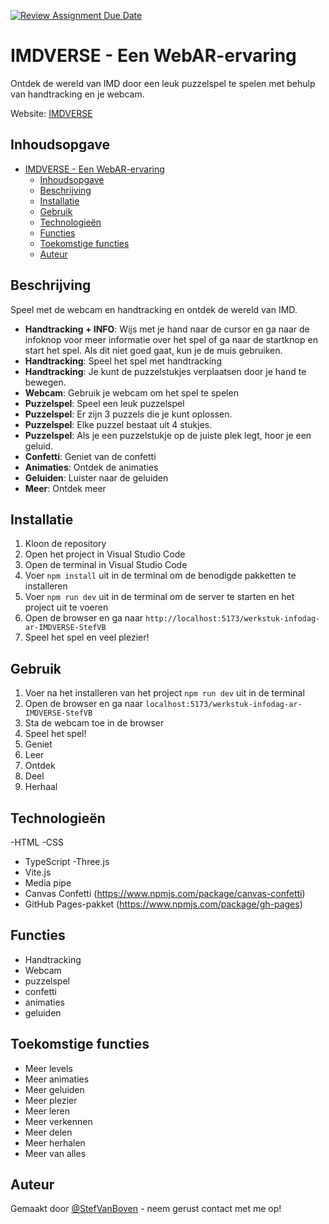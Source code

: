 [![Review Assignment Due Date](https://classroom.github.com/assets/deadline-readme-button-22041afd0340ce965d47ae6ef1cefeee28c7c493a6346c4f15d667ab976d596c.svg)](https://classroom.github.com/a/qFKYDm8_)


# IMDVERSE - Een WebAR-ervaring

Ontdek de wereld van IMD door een leuk puzzelspel te spelen met behulp van handtracking en je webcam.

Website: [IMDVERSE](https://digitalproductstudio.github.io/werkstuk-infodag-ar-IMDVERSE-StefVB/)

## Inhoudsopgave
- [IMDVERSE - Een WebAR-ervaring](#imdverse---een-webar-ervaring)
  - [Inhoudsopgave](#inhoudsopgave)
  - [Beschrijving](#beschrijving)
  - [Installatie](#installatie)
  - [Gebruik](#gebruik)
  - [Technologieën](#technologieën)
  - [Functies](#functies)
  - [Toekomstige functies](#toekomstige-functies)
  - [Auteur](#auteur)

## Beschrijving
Speel met de webcam en handtracking en ontdek de wereld van IMD.

- **Handtracking + INFO**: Wijs met je hand naar de cursor en ga naar de infoknop voor meer informatie over het spel of ga naar de startknop en start het spel. Als dit niet goed gaat, kun je de muis gebruiken.
- **Handtracking**: Speel het spel met handtracking
- **Handtracking**: Je kunt de puzzelstukjes verplaatsen door je hand te bewegen.
- **Webcam**: Gebruik je webcam om het spel te spelen
- **Puzzelspel**: Speel een leuk puzzelspel
- **Puzzelspel**: Er zijn 3 puzzels die je kunt oplossen.
- **Puzzelspel**: Elke puzzel bestaat uit 4 stukjes.
- **Puzzelspel**: Als je een puzzelstukje op de juiste plek legt, hoor je een geluid.
- **Confetti**: Geniet van de confetti
- **Animaties**: Ontdek de animaties
- **Geluiden**: Luister naar de geluiden
- **Meer**: Ontdek meer

## Installatie
1. Kloon de repository
2. Open het project in Visual Studio Code
3. Open de terminal in Visual Studio Code
4. Voer `npm install` uit in de terminal om de benodigde pakketten te installeren
5. Voer `npm run dev` uit in de terminal om de server te starten en het project uit te voeren
6. Open de browser en ga naar `http://localhost:5173/werkstuk-infodag-ar-IMDVERSE-StefVB`
7. Speel het spel en veel plezier!

## Gebruik
1. Voer na het installeren van het project `npm run dev` uit in de terminal
2. Open de browser en ga naar `localhost:5173/werkstuk-infodag-ar-IMDVERSE-StefVB`
3. Sta de webcam toe in de browser
4. Speel het spel!
5. Geniet
6. Leer
7. Ontdek
8. Deel
9. Herhaal

## Technologieën
-HTML
-CSS
- TypeScript
-Three.js
- Vite.js
- Media pipe
- Canvas Confetti (https://www.npmjs.com/package/canvas-confetti)
- GitHub Pages-pakket (https://www.npmjs.com/package/gh-pages)

## Functies
- Handtracking
- Webcam
- puzzelspel
- confetti
- animaties
- geluiden

## Toekomstige functies
- Meer levels
- Meer animaties
- Meer geluiden
- Meer plezier
- Meer leren
- Meer verkennen
- Meer delen
- Meer herhalen
- Meer van alles

## Auteur
Gemaakt door [@StefVanBoven](https://www.linkedin.com/in/stef-van-Boven/) - neem gerust contact met me op!
